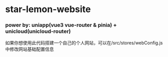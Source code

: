 # star-lemon-website

### power by: uniapp(vue3 vue-router & pinia) + unicloud(unicloud-router)

如果你想使用此代码搭建一个自己的个人网站，可以在/src/stores/webConfig.js中修改网站基础配置信息
